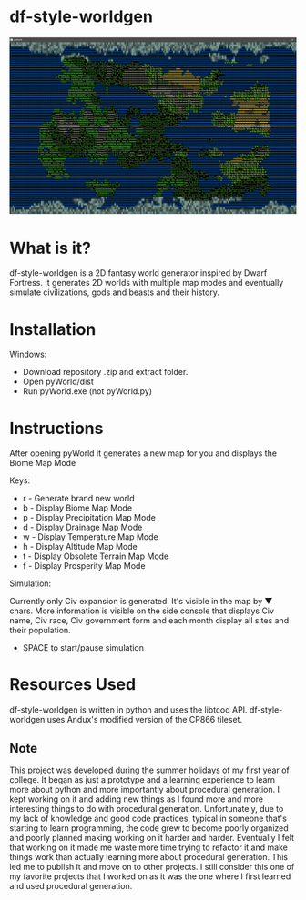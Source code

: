 # df-style-worldgen

![alt text](/Screenshots/1.png "Screenshots")

# What is it?

df-style-worldgen is a 2D fantasy world generator inspired by Dwarf Fortress. It generates 2D worlds with multiple map modes and eventually simulate civilizations, gods and beasts and their history.

# Installation

Windows:

- Download repository .zip and extract folder.
- Open pyWorld/dist
- Run pyWorld.exe (not pyWorld.py)

# Instructions

After opening pyWorld it generates a new map for you and displays the Biome Map Mode

Keys:

- r - Generate brand new world
- b - Display Biome Map Mode
- p - Display Precipitation Map Mode
- d - Display Drainage Map Mode
- w - Display Temperature Map Mode
- h - Display Altitude Map Mode
- t - Display Obsolete Terrain Map Mode
- f - Display Prosperity Map Mode

Simulation:

Currently only Civ expansion is generated. It's visible in the map by ▼ chars. More information is visible on the side console that displays Civ name, Civ race, Civ government form and each month display all sites and their population.

- SPACE to start/pause simulation

# Resources Used

df-style-worldgen is written in python and uses the libtcod API. df-style-worldgen uses Andux's modified version of the CP866 tileset.

## Note

This project was developed during the summer holidays of my first year of college. It began as just a prototype and a learning experience to learn more about python and more importantly about procedural generation. I kept working on it and adding new things as I found more and more interesting things to do with procedural generation. Unfortunately, due to my lack of knowledge and good code practices, typical in someone that's starting to learn programming, the code grew to become poorly organized and poorly planned making working on it harder and harder. Eventually I felt that working on it made me waste more time trying to refactor it and make things work than actually learning more about procedural generation. This led me to publish it and move on to other projects. I still consider this one of my favorite projects that I worked on as it was the one where I first learned and used procedural generation.
